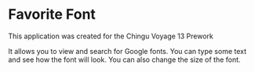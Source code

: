 # Favorite Font

This application was created for the Chingu Voyage 13 Prework

It allows you to view and search for Google fonts. You can type some text and
see how the font will look. You can also change the size of the font.
